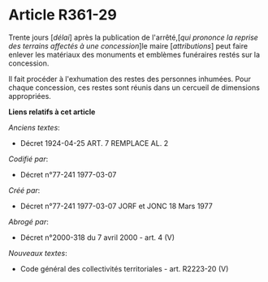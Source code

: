 # Article R361-29

Trente jours [*délai*] après la publication de l'arrêté,[*qui prononce la reprise des terrains affectés à une concession*]le
maire [*attributions*] peut faire enlever les matériaux des monuments et emblèmes funéraires restés sur la concession.

Il fait procéder à l'exhumation des restes des personnes inhumées. Pour chaque concession, ces restes sont réunis dans un
cercueil de dimensions appropriées.

**Liens relatifs à cet article**

_Anciens textes_:

  - Décret  1924-04-25 ART. 7 REMPLACE AL. 2

_Codifié par_:

  - Décret n°77-241 1977-03-07

_Créé par_:

  - Décret n°77-241 1977-03-07 JORF et JONC 18 Mars 1977

_Abrogé par_:

  - Décret n°2000-318 du 7 avril 2000 - art. 4 (V)

_Nouveaux textes_:

  - Code général des collectivités territoriales - art. R2223-20 (V)
